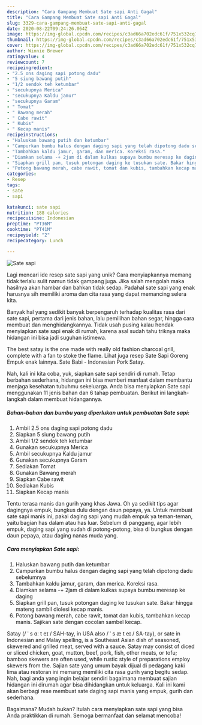 ```yaml
---
description: "Cara Gampang Membuat Sate sapi Anti Gagal"
title: "Cara Gampang Membuat Sate sapi Anti Gagal"
slug: 3329-cara-gampang-membuat-sate-sapi-anti-gagal
date: 2020-08-22T09:24:26.064Z
image: https://img-global.cpcdn.com/recipes/c3ad66a702edc61f/751x532cq70/sate-sapi-foto-resep-utama.jpg
thumbnail: https://img-global.cpcdn.com/recipes/c3ad66a702edc61f/751x532cq70/sate-sapi-foto-resep-utama.jpg
cover: https://img-global.cpcdn.com/recipes/c3ad66a702edc61f/751x532cq70/sate-sapi-foto-resep-utama.jpg
author: Winnie Brewer
ratingvalue: 4
reviewcount: 7
recipeingredient:
- "2.5 ons daging sapi potong dadu"
- "5 siung bawang putih"
- "1/2 sendok teh ketumbar"
- "secukupnya Merica"
- "secukupnya Kaldu jamur"
- "secukupnya Garam"
- " Tomat"
- " Bawang merah"
- " Cabe rawit"
- " Kubis"
- " Kecap manis"
recipeinstructions:
- "Haluskan bawang putih dan ketumbar"
- "Campurkan bumbu halus dengan daging sapi yang telah dipotong dadu sebelumnya"
- "Tambahkan kaldu jamur, garam, dan merica. Koreksi rasa."
- "Diamkan selama -+ 2jam di dalam kulkas supaya bumbu meresap ke daging"
- "Siapkan grill pan, tusuk potongan daging ke tusukan sate. Bakar hingga mateng sambil diolesi kecap manis."
- "Potong bawang merah, cabe rawit, tomat dan kubis, tambahkan kecap manis. Sajikan sate dengan cocolan sambel kecap."
categories:
- Resep
tags:
- sate
- sapi

katakunci: sate sapi 
nutrition: 188 calories
recipecuisine: Indonesian
preptime: "PT36M"
cooktime: "PT41M"
recipeyield: "2"
recipecategory: Lunch

---
```



![Sate sapi](https://img-global.cpcdn.com/recipes/c3ad66a702edc61f/751x532cq70/sate-sapi-foto-resep-utama.jpg)

Lagi mencari ide resep sate sapi yang unik? Cara menyiapkannya memang tidak terlalu sulit namun tidak gampang juga. Jika salah mengolah maka hasilnya akan hambar dan bahkan tidak sedap. Padahal sate sapi yang enak harusnya sih memiliki aroma dan cita rasa yang dapat memancing selera kita.

Banyak hal yang sedikit banyak berpengaruh terhadap kualitas rasa dari sate sapi, pertama dari jenis bahan, lalu pemilihan bahan segar, hingga cara membuat dan menghidangkannya. Tidak usah pusing kalau hendak menyiapkan sate sapi enak di rumah, karena asal sudah tahu triknya maka hidangan ini bisa jadi suguhan istimewa.

The best satay is the one made with really old fashion charcoal grill, complete with a fan to stoke the flame. Lihat juga resep Sate Sapi Goreng Empuk enak lainnya. Sate Babi - Indonesian Pork Satay.


Nah, kali ini kita coba, yuk, siapkan sate sapi sendiri di rumah. Tetap berbahan sederhana, hidangan ini bisa memberi manfaat dalam membantu menjaga kesehatan tubuhmu sekeluarga. Anda bisa menyiapkan Sate sapi menggunakan 11 jenis bahan dan 6 tahap pembuatan. Berikut ini langkah-langkah dalam membuat hidangannya.

<!--inarticleads1-->

##### Bahan-bahan dan bumbu yang diperlukan untuk pembuatan Sate sapi:

1. Ambil 2.5 ons daging sapi potong dadu
1. Siapkan 5 siung bawang putih
1. Ambil 1/2 sendok teh ketumbar
1. Gunakan secukupnya Merica
1. Ambil secukupnya Kaldu jamur
1. Gunakan secukupnya Garam
1. Sediakan  Tomat
1. Gunakan  Bawang merah
1. Siapkan  Cabe rawit
1. Sediakan  Kubis
1. Siapkan  Kecap manis


Tentu terasa manis dan gurih yang khas Jawa. Oh ya sedikit tips agar dagingnya empuk, bungkus dulu dengan daun pepaya, ya. Untuk membuat sate sapi manis ini, pakai daging sapi yang mudah empuk ya teman-teman, yaitu bagian has dalam atau has luar. Sebelum di panggang, agar lebih empuk, daging sapi yang sudah di potong-potong, bisa di bungkus dengan daun pepaya, atau daging nanas muda yang. 

<!--inarticleads2-->

##### Cara menyiapkan Sate sapi:

1. Haluskan bawang putih dan ketumbar
1. Campurkan bumbu halus dengan daging sapi yang telah dipotong dadu sebelumnya
1. Tambahkan kaldu jamur, garam, dan merica. Koreksi rasa.
1. Diamkan selama -+ 2jam di dalam kulkas supaya bumbu meresap ke daging
1. Siapkan grill pan, tusuk potongan daging ke tusukan sate. Bakar hingga mateng sambil diolesi kecap manis.
1. Potong bawang merah, cabe rawit, tomat dan kubis, tambahkan kecap manis. Sajikan sate dengan cocolan sambel kecap.


Satay (/ ˈ s ɑː t eɪ / SAH-tay, in USA also / ˈ s æ t eɪ / SA-tay), or sate in Indonesian and Malay spelling, is a Southeast Asian dish of seasoned, skewered and grilled meat, served with a sauce. Satay may consist of diced or sliced chicken, goat, mutton, beef, pork, fish, other meats, or tofu; bamboo skewers are often used, while rustic style of preparations employ skewers from the. Sajian sate yang umum bayak dijual di pedagang kaki lima atau restoran ini memang memiliki cita rasa gurih yang begitu sedap. Nah, bagi anda yang ingin belajar sendiri bagaimana membuat sajian hidangan ini dirumah agar bisa dihidangkan untuk keluarga. Kali ini kami akan berbagi rese membuat sate daging sapi manis yang empuk, gurih dan sederhana. 

Bagaimana? Mudah bukan? Itulah cara menyiapkan sate sapi yang bisa Anda praktikkan di rumah. Semoga bermanfaat dan selamat mencoba!
